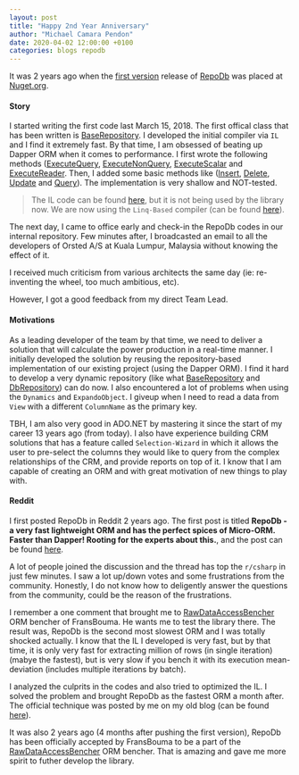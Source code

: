 ```yaml
---
layout: post
title: "Happy 2nd Year Anniversary"
author: "Michael Camara Pendon"
date: 2020-04-02 12:00:00 +0100
categories: blogs repodb
---
```


It was 2 years ago when the [first version](https://www.nuget.org/packages/RepoDb/1.0.0) release of [RepoDb](https://github.com/mikependon/RepoDb) was placed at [Nuget.org](https://www.nuget.org/packages/RepoDb).

#### Story

I started writing the first code last March 15, 2018. The first offical class that has been written is [BaseRepository](/class/baserepository). I developed the initial compiler via `IL` and I find it extremely fast. By that time, I am obsessed of beating up Dapper ORM when it comes to performance. I first wrote the following methods ([ExecuteQuery](/operation/executequery), [ExecuteNonQuery](/operation/executenonquery), [ExecuteScalar](/operation/executescalar) and [ExecuteReader](/operation/executescalar). Then, I added some basic methods like ([Insert](/operation/insert), [Delete](/operation/delete), [Update](/operation/update) and [Query](/operation/query)). The implementation is very shallow and NOT-tested.

> The IL code can be found [here](https://github.com/mikependon/RepoDb/blob/master/RepoDb.Core/RepoDb/Reflection/DelegateFactory.cs), but it is not being used by the library now. We are now using the `Linq-Based` compiler (can be found [here](https://github.com/mikependon/RepoDb/blob/master/RepoDb.Core/RepoDb/Reflection/FunctionFactory.cs)).

The next day, I came to office early and check-in the RepoDb codes in our internal repository. Few minutes after, I broadcasted an email to all the developers of Orsted A/S at Kuala Lumpur, Malaysia without knowing the effect of it.

I received much criticism from various architects the same day (ie: re-inventing the wheel, too much ambitious, etc).

However, I got a good feedback from my direct Team Lead.

#### Motivations

As a leading developer of the team by that time, we need to deliver a solution that will calculate the power production in a real-time manner. I initially developed the solution by reusing the repository-based implementation of our existing project (using the Dapper ORM). I find it hard to develop a very dynamic repository (like what [BaseRepository](/class/baserepository) and [DbRepository](/class/dbrepository)) can do now. I also encountered a lot of problems when using the `Dynamics` and `ExpandoObject`. I giveup when I need to read a data from `View` with a different `ColumnName` as the primary key.

TBH, I am also very good in ADO.NET by mastering it since the start of my career 13 years ago (from today). I also have experience building CRM solutions that has a feature called `Selection-Wizard` in which it allows the user to pre-select the columns they would like to query from the complex relationships of the CRM, and provide reports on top of it. I know that I am capable of creating an ORM and with great motivation of new things to play with.

#### Reddit

I first posted RepoDb in Reddit 2 years ago. The first post is titled **RepoDb - a very fast lightweight ORM and has the perfect spices of Micro-ORM. Faster than Dapper! Rooting for the experts about this.**, and the post can be found [here](https://www.reddit.com/r/csharp/comments/8y5pm3/repodb_a_very_fast_lightweight_orm_and_has_the/).

A lot of people joined the discussion and the thread has top the `r/csharp` in just few minutes. I saw a lot up/down votes and some frustrations from the community. Honestly, I do not know how to deligently answer the questions from the community, could be the reason of the frustrations.

I remember a one comment that brought me to [RawDataAccessBencher](https://github.com/FransBouma/RawDataAccessBencher) ORM bencher of FransBouma. He wants me to test the library there. The result was, RepoDb is the second most slowest ORM and I was totally shocked actually. I know that the IL I developed is very fast, but by that time, it is only very fast for extracting million of rows (in single iteration) (mabye the fastest), but is very slow if you bench it with its execution mean-deviation (includes multiple iterations by batch).

I analyzed the culprits in the codes and also tried to optimized the IL. I solved the problem and brought RepoDb as the fastest ORM a month after. The official technique was posted by me on my old blog (can be found [here](https://codesdirectory.blogspot.com/2018/09/repodb-net-lightweight-orm-library.html)).

It was also 2 years ago (4 months after pushing the first version), RepoDb has been officially accepted by FransBouma to be a part of the [RawDataAccessBencher](https://github.com/FransBouma/RawDataAccessBencher) ORM bencher. That is amazing and gave me more spirit to futher develop the library.


